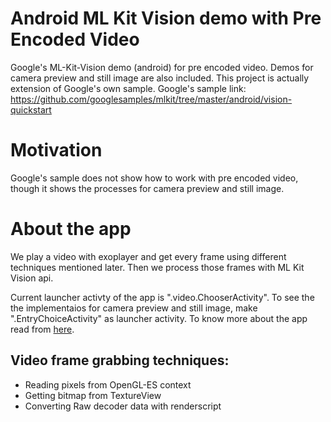 # Android ML Kit Vision demo with Pre Encoded Video
Google's ML-Kit-Vision demo (android) for pre encoded video. Demos for camera preview and still image are also included. This project is actually extension of Google's own sample. Google's sample link: https://github.com/googlesamples/mlkit/tree/master/android/vision-quickstart

# Motivation
Google's sample does not show how to work with pre encoded video, though it shows the processes for camera preview and still image.

# About the app
We play a video with exoplayer and get every frame using different techniques mentioned later. Then we process those frames with ML Kit Vision api.

Current launcher activty of the app is ".video.ChooserActivity". To see the the implementaios for camera preview and still image, make ".EntryChoiceActivity" as launcher activity.
To know more about the app read from [here](https://github.com/googlesamples/mlkit/blob/master/android/vision-quickstart/README.md).

## Video frame grabbing techniques:
* Reading pixels from OpenGL-ES context
* Getting bitmap from TextureView
* Converting Raw decoder data with renderscript
